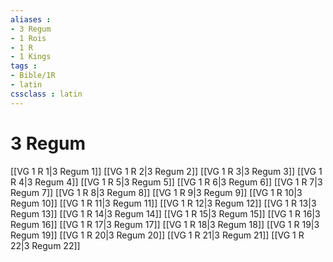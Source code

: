```yaml
---
aliases : 
- 3 Regum
- 1 Rois
- 1 R
- 1 Kings
tags : 
- Bible/1R
- latin
cssclass : latin
---
```


# 3 Regum

[[VG 1 R 1|3 Regum 1]]
[[VG 1 R 2|3 Regum 2]]
[[VG 1 R 3|3 Regum 3]]
[[VG 1 R 4|3 Regum 4]]
[[VG 1 R 5|3 Regum 5]]
[[VG 1 R 6|3 Regum 6]]
[[VG 1 R 7|3 Regum 7]]
[[VG 1 R 8|3 Regum 8]]
[[VG 1 R 9|3 Regum 9]]
[[VG 1 R 10|3 Regum 10]]
[[VG 1 R 11|3 Regum 11]]
[[VG 1 R 12|3 Regum 12]]
[[VG 1 R 13|3 Regum 13]]
[[VG 1 R 14|3 Regum 14]]
[[VG 1 R 15|3 Regum 15]]
[[VG 1 R 16|3 Regum 16]]
[[VG 1 R 17|3 Regum 17]]
[[VG 1 R 18|3 Regum 18]]
[[VG 1 R 19|3 Regum 19]]
[[VG 1 R 20|3 Regum 20]]
[[VG 1 R 21|3 Regum 21]]
[[VG 1 R 22|3 Regum 22]]
